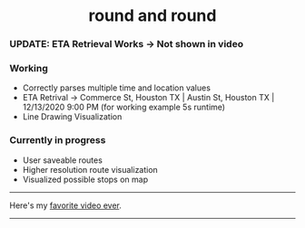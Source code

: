 <h1 align="center">round and round</h1>

### UPDATE: ETA Retrieval Works -> Not shown in video

### Working
- Correctly parses multiple time and location values
- ETA Retrival -> Commerce St, Houston TX | Austin St, Houston TX | 12/13/2020 9:00 PM (for working example 5s runtime)
- Line Drawing Visualization

### Currently in progress
- User saveable routes
- Higher resolution route visualization
- Visualized possible stops on map
  
___


Here's my [favorite video ever](https://www.youtube.com/watch?v=dQw4w9WgXcQ).

---

